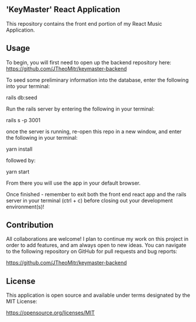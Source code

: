 'KeyMaster' React Application
------------

This repository contains the front end portion of my React Music Application.

Usage 
-----
To begin, you will first need to open up the backend repository here: https://github.com/JTheoMitr/keymaster-backend

To seed some preliminary information into the database, enter the following into your terminal:

rails db:seed

Run the rails server by entering the following in your terminal:

rails s -p 3001

once the server is running, re-open this repo in a new window, and enter the following in your terminal:

yarn install

followed by:

yarn start

From there you will use the app in your default browser.

Once finished - remember to exit both the front end react app and the rails server in your terminal (ctrl + c) before closing out your development environment(s)!

Contribution
------

All collaborations are welcome! I plan to continue my work on this project in order to add features, and am always open to new ideas. You can navigate to the following repository on GitHub for pull requests and bug reports:

https://github.com/JTheoMitr/keymaster-backend

License
------
This application is open source and available under terms designated by the MIT License:

https://opensource.org/licenses/MIT
